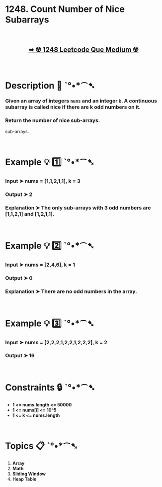 # 1248. Count Number of Nice Subarrays

</br>

<h2 align="center"> 

<a href="https://leetcode.com/problems/count-number-of-nice-subarrays/?envType=daily-question&envId=2024-06-23"><strong>➥ ☢️ 1248 Leetcode Que Medium ☢️ </strong></a>
</h2>

</br>

# Description 📜 ˋ°•*⁀➷

### Given an array of integers `nums` and an integer `k`. A continuous subarray is called **nice** if there are k odd numbers on it.

### Return the number of **nice** sub-arrays.
sub-arrays.

</br>

# Example 💡 1️⃣ ˋ°•*⁀➷

  ### Input  ➤ nums = [1,1,2,1,1], k = 3

  ### Output  ➤ 2

  ### Explanation  ➤ The only sub-arrays with 3 odd numbers are [1,1,2,1] and [1,2,1,1].

</br>

# Example 💡 2️⃣ ˋ°•*⁀➷

  ### Input ➤  nums = [2,4,6], k = 1

  ### Output  ➤ 0

  ### Explanation ➤  There are no odd numbers in the array.

</br>

# Example 💡 3️⃣ ˋ°•*⁀➷

  ### Input ➤  nums = [2,2,2,1,2,2,1,2,2,2], k = 2

  ### Output  ➤ 16

</br>

# Constraints 🔒 ˋ°•*⁀➷

- **1 <= nums.length <= 50000**
- **1 <= nums[i] <= 10^5**
- **1 <= k <= nums.length**

</br>

# Topics 📋 ˋ°•*⁀➷

1. **Array**
2. **Math**
3. **Sliding Window**
4. **Heap Table**


